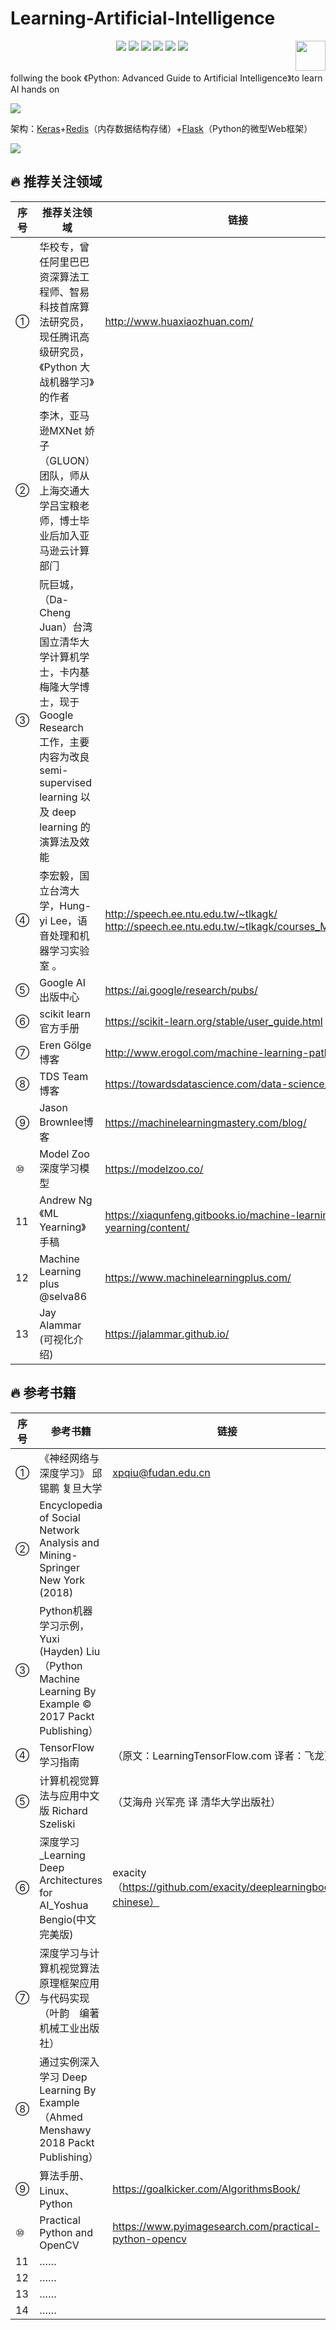 # Learning-Artificial-Intelligence
<p align="center">
    <a href="https://github.com/elegantcoin/learning-Artificial-Intelligence"><img src="https://img.shields.io/badge/status-updating-brightgreen.svg"></a>
    <a href="https://github.com/python/cpython"><img src="https://img.shields.io/badge/Python-3.7-FF1493.svg"></a>
    <a href="https://github.com/elegantcoin/learning-Artificial-Intelligence"><img src="https://img.shields.io/badge/platform-Windows%7CLinux%7CmacOS-660066.svg"></a>
    <a href="https://opensource.org/licenses/mit-license.php"><img src="https://badges.frapsoft.com/os/mit/mit.svg"></a>
    <a href="https://github.com/elegantcoin/learning-Artificial-Intelligence/stargazers"><img src="https://img.shields.io/github/stars/elegantcoin/learning-Artificial-Intelligence.svg?logo=github"></a>
    <a href="https://github.com/elegantcoin/learning-Artificial-Intelligence/network/members"><img src="https://img.shields.io/github/forks/elegantcoin/learning-Artificial-Intelligence.svg?color=blue&logo=github"></a>
    <a href="https://www.python.org/"><img src="https://upload.wikimedia.org/wikipedia/commons/c/c3/Python-logo-notext.svg" align="right" height="48" width="48" ></a>
</p>
<br />
follwing the book 《Python: Advanced Guide to Artificial Intelligence》to learn AI hands on

  
![](https://www.pyimagesearch.com/wp-content/uploads/2018/01/keras_api_header.png)

架构：[Keras](https://blog.keras.io/building-a-simple-keras-deep-learning-rest-api.html)+[Redis](https://redis.io/topics/introduction)（内存数据结构存储）+[Flask](https://palletsprojects.com/p/flask/)（Python的微型Web框架）

![](http://dlib.net/ml_guide.svg)
  
## :fire: 推荐关注领域
序号| 推荐关注领域 | 链接
------|------|------
①|华校专，曾任阿里巴巴资深算法工程师、智易科技首席算法研究员，现任腾讯高级研究员，《Python 大战机器学习》的作者 |http://www.huaxiaozhuan.com/  
②|李沐，亚马逊MXNet 娇子（GLUON）团队，师从上海交通大学吕宝粮老师，博⼠毕业后加⼊亚⻢逊云计算部⻔|
③|阮巨城，（Da-Cheng Juan）台湾国立清华大学计算机学士，卡内基梅隆大学博士，现于 Google Research 工作，主要内容为改良 semi-supervised learning 以及 deep learning 的演算法及效能|
④|李宏毅，国立台湾大学，Hung-yi Lee，语音处理和机器学习实验室 。 |http://speech.ee.ntu.edu.tw/~tlkagk/  http://speech.ee.ntu.edu.tw/~tlkagk/courses_ML17.html
⑤|Google AI 出版中心 |https://ai.google/research/pubs/
⑥|scikit learn 官方手册 |https://scikit-learn.org/stable/user_guide.html
⑦|Eren Gölge 博客 |http://www.erogol.com/machine-learning-pathway/
⑧|TDS Team 博客 |https://towardsdatascience.com/data-science/home
⑨|Jason Brownlee博客|https://machinelearningmastery.com/blog/
⑩|Model Zoo深度学习模型|https://modelzoo.co/
11|Andrew Ng 《ML Yearning》手稿|https://xiaqunfeng.gitbooks.io/machine-learning-yearning/content/
12|Machine Learning plus @selva86|https://www.machinelearningplus.com/
13|Jay Alammar (可视化介绍) |https://jalammar.github.io/

## :fire: 参考书籍

序号| 参考书籍 | 链接
------|------|------
①|《神经网络与深度学习》  邱锡鹏  复旦大学 |xpqiu@fudan.edu.cn
②|Encyclopedia of Social Network Analysis and Mining-Springer New York (2018)|
③|Python机器学习示例，Yuxi (Hayden) Liu （Python Machine Learning By Example © 2017 Packt Publishing）|
④|TensorFlow 学习指南  |（原文：LearningTensorFlow.com 译者：飞龙）
⑤|计算机视觉算法与应用中文版 Richard Szeliski |（艾海舟 兴军亮 译 清华大学出版社）
⑥|深度学习_Learning Deep Architectures for AI_Yoshua Bengio(中文完美版)  |exacity（https://github.com/exacity/deeplearningbook-chinese）
⑦|深度学习与计算机视觉算法原理框架应用与代码实现 （叶韵　编著 机械工业出版社）|
⑧|通过实例深入学习 Deep Learning By Example  （Ahmed Menshawy 2018 Packt Publishing）|
⑨|算法手册、Linux、Python|https://goalkicker.com/AlgorithmsBook/
⑩|Practical Python and OpenCV |https://www.pyimagesearch.com/practical-python-opencv
11|……|
12|……|
13|……|
14|……|
